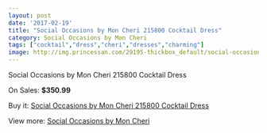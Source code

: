 ```yaml
---
layout: post
date: '2017-02-19'
title: "Social Occasions by Mon Cheri 215800 Cocktail Dress"
category: Social Occasions by Mon Cheri
tags: ["cocktail","dress","cheri","dresses","charming"]
image: http://img.princessan.com/29195-thickbox_default/social-occasions-by-mon-cheri-215800-cocktail-dress.jpg
---
```

Social Occasions by Mon Cheri 215800 Cocktail Dress

On Sales: **$350.99**
<a href="https://www.princessan.com/en/social-occasions-by-mon-cheri/13286-social-occasions-by-mon-cheri-215800-cocktail-dress.html"><amp-img layout="responsive" width="600" height="600" src="//img.princessan.com/29195-thickbox_default/social-occasions-by-mon-cheri-215800-cocktail-dress.jpg" alt="Social Occasions by Mon Cheri 215800 Cocktail Dress 0" /></a>
<a href="https://www.princessan.com/en/social-occasions-by-mon-cheri/13286-social-occasions-by-mon-cheri-215800-cocktail-dress.html"><amp-img layout="responsive" width="600" height="600" src="//img.princessan.com/29199-thickbox_default/social-occasions-by-mon-cheri-215800-cocktail-dress.jpg" alt="Social Occasions by Mon Cheri 215800 Cocktail Dress 1" /></a>
<a href="https://www.princessan.com/en/social-occasions-by-mon-cheri/13286-social-occasions-by-mon-cheri-215800-cocktail-dress.html"><amp-img layout="responsive" width="600" height="600" src="//img.princessan.com/29198-thickbox_default/social-occasions-by-mon-cheri-215800-cocktail-dress.jpg" alt="Social Occasions by Mon Cheri 215800 Cocktail Dress 2" /></a>
<a href="https://www.princessan.com/en/social-occasions-by-mon-cheri/13286-social-occasions-by-mon-cheri-215800-cocktail-dress.html"><amp-img layout="responsive" width="600" height="600" src="//img.princessan.com/29197-thickbox_default/social-occasions-by-mon-cheri-215800-cocktail-dress.jpg" alt="Social Occasions by Mon Cheri 215800 Cocktail Dress 3" /></a>
<a href="https://www.princessan.com/en/social-occasions-by-mon-cheri/13286-social-occasions-by-mon-cheri-215800-cocktail-dress.html"><amp-img layout="responsive" width="600" height="600" src="//img.princessan.com/29196-thickbox_default/social-occasions-by-mon-cheri-215800-cocktail-dress.jpg" alt="Social Occasions by Mon Cheri 215800 Cocktail Dress 4" /></a>

Buy it: [Social Occasions by Mon Cheri 215800 Cocktail Dress](https://www.princessan.com/en/social-occasions-by-mon-cheri/13286-social-occasions-by-mon-cheri-215800-cocktail-dress.html "Social Occasions by Mon Cheri 215800 Cocktail Dress")

View more: [Social Occasions by Mon Cheri](https://www.princessan.com/en/60-social-occasions-by-mon-cheri "Social Occasions by Mon Cheri")